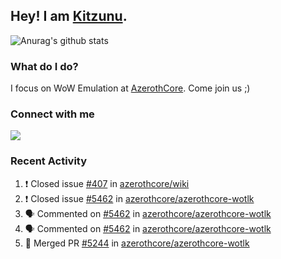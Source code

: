 ## Hey! I am [Kitzunu](https://Github.com/Kitzunu).

![Anurag's github stats](https://github-readme-stats.kitzunu.vercel.app/api?username=Kitzunu&show_icons=true)

### What do I do?

I focus on WoW Emulation at [AzerothCore](https://Github.com/AzerothCore). Come join us ;)

### Connect with me
[![](https://img.shields.io/badge/AzerothCore%20Discord-Connect%20with%20me!-green)](https://discord.com/invite/gkt4y2x)

### Recent Activity

<!--START_SECTION:activity-->
1. ❗️ Closed issue [#407](https://github.com/azerothcore/wiki/issues/407) in [azerothcore/wiki](https://github.com/azerothcore/wiki)
2. ❗️ Closed issue [#5462](https://github.com/azerothcore/azerothcore-wotlk/issues/5462) in [azerothcore/azerothcore-wotlk](https://github.com/azerothcore/azerothcore-wotlk)
3. 🗣 Commented on [#5462](https://github.com/azerothcore/azerothcore-wotlk/issues/5462) in [azerothcore/azerothcore-wotlk](https://github.com/azerothcore/azerothcore-wotlk)
4. 🗣 Commented on [#5462](https://github.com/azerothcore/azerothcore-wotlk/issues/5462) in [azerothcore/azerothcore-wotlk](https://github.com/azerothcore/azerothcore-wotlk)
5. 🎉 Merged PR [#5244](https://github.com/azerothcore/azerothcore-wotlk/pull/5244) in [azerothcore/azerothcore-wotlk](https://github.com/azerothcore/azerothcore-wotlk)
<!--END_SECTION:activity-->
